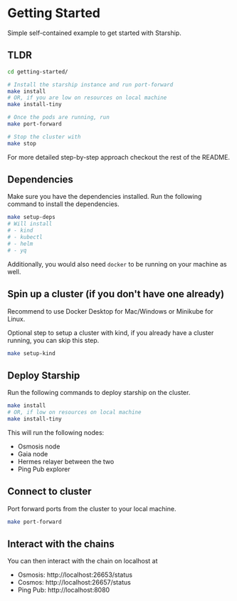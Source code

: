 # Getting Started

Simple self-contained example to get started with Starship.

## TLDR
```bash
cd getting-started/

# Install the starship instance and run port-forward
make install
# OR, if you are low on resources on local machine
make install-tiny

# Once the pods are running, run
make port-forward

# Stop the cluster with
make stop
```

For more detailed step-by-step approach checkout the rest of the README.

## Dependencies
Make sure you have the dependencies installed. Run the following command to install the dependencies.
```bash
make setup-deps
# Will install
# - kind
# - kubectl
# - helm
# - yq
```

Additionally, you would also need `docker` to be running on your machine as well.

## Spin up a cluster (if you don't have one already)
Recommend to use Docker Desktop for Mac/Windows or Minikube for Linux.

Optional step to setup a cluster with kind, if you already have a cluster running, you can skip this step.
```bash
make setup-kind
```

## Deploy Starship
Run the following commands to deploy starship on the cluster.
```bash
make install
# OR, if low on resources on local machine
make install-tiny
```

This will run the following nodes:
* Osmosis node
* Gaia node
* Hermes relayer between the two
* Ping Pub explorer

## Connect to cluster
Port forward ports from the cluster to your local machine.
```bash
make port-forward
```

## Interact with the chains
You can then interact with the chain on localhost at
* Osmosis: http://localhost:26653/status
* Cosmos: http://localhost:26657/status
* Ping Pub: http://localhost:8080
